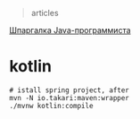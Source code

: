
> articles

[Шпаргалка Java-программиста](https://habrahabr.ru/company/luxoft/blog/272025/)



# kotlin
```
# istall spring project, after
mvn -N io.takari:maven:wrapper
./mvnw kotlin:compile
```
